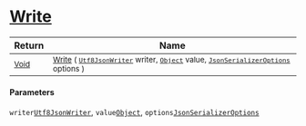 # [Write](./NetCoreFeatureDescriptorTConverter-100664128.md)



| Return | Name | 
| --- | --- | 
| <sub>[Void](https://docs.microsoft.com/en-us/dotnet/api/System.Void)</sub>| <sub>[Write](./NetCoreFeatureDescriptorTConverter-100664128.md) ( [`Utf8JsonWriter`](https://docs.microsoft.com/en-us/dotnet/api/System.Text.Json.Utf8JsonWriter) writer, [`Object`](https://docs.microsoft.com/en-us/dotnet/api/System.Object) value, [`JsonSerializerOptions`](https://docs.microsoft.com/en-us/dotnet/api/System.Text.Json.JsonSerializerOptions) options )</sub>| <br>


#### Parameters
 `writer`[`Utf8JsonWriter`](https://docs.microsoft.com/en-us/dotnet/api/System.Text.Json.Utf8JsonWriter),  `value`[`Object`](https://docs.microsoft.com/en-us/dotnet/api/System.Object),  `options`[`JsonSerializerOptions`](https://docs.microsoft.com/en-us/dotnet/api/System.Text.Json.JsonSerializerOptions)